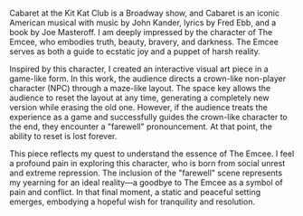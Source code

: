 Cabaret at the Kit Kat Club is a Broadway show, and Cabaret is an iconic American musical with music by John Kander, lyrics by Fred Ebb, and a book by Joe Masteroff. I am deeply impressed by the character of The Emcee, who embodies truth, beauty, bravery, and darkness. The Emcee serves as both a guide to ecstatic joy and a puppet of harsh reality.

Inspired by this character, I created an interactive visual art piece in a game-like form. In this work, the audience directs a crown-like non-player character (NPC) through a maze-like layout. The space key allows the audience to reset the layout at any time, generating a completely new version while erasing the old one. However, if the audience treats the experience as a game and successfully guides the crown-like character to the end, they encounter a "farewell" pronouncement. At that point, the ability to reset is lost forever.

This piece reflects my quest to understand the essence of The Emcee. I feel a profound pain in exploring this character, who is born from social unrest and extreme repression. The inclusion of the "farewell" scene represents my yearning for an ideal reality—a goodbye to The Emcee as a symbol of pain and conflict. In that final moment, a static and peaceful setting emerges, embodying a hopeful wish for tranquility and resolution.
